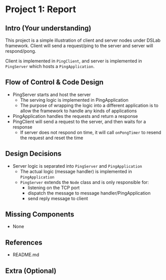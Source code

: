 # Project 1: Report
## Intro (Your understanding)
This project is a simple illustration of client and server nodes under DSLab framework. Client will send a request/ping to the server and server will respond/pong.

Client is implemented in `PingClient`, and server is implemented in `PingServer` which hosts a `PingApplication`.

## Flow of Control & Code Design
- PingServer starts and host the server
    - The serving logic is implemented in PingApplication
    - The purpose of wrapping the logic into a different application is to allow the framework to handle any kinds of applications
- PingApplication handles the requests and return a response
- PingClient will send a request to the server, and then waits for a response
  - If server does not respond on time, it will call `onPongTimer` to resend the request and reset the time
## Design Decisions
- Server logic is separated into `PingServer` and `PingApplication`
  - The actual logic (message handler) is implemented in `PingApplication`
  - `PingServer` extends the `Node` class and is only responsible for:
    - listening on the TCP port
    - dispatch the message to message handler/PingApplication
    - send reply message to client

## Missing Components

- None

## References
- README.md
## Extra (Optional)